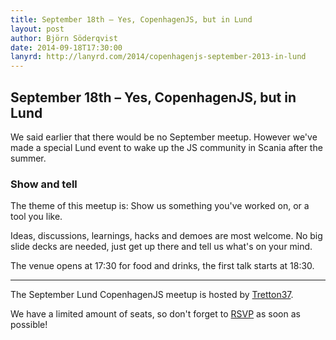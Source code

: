 ```yaml
---
title: September 18th – Yes, CopenhagenJS, but in Lund
layout: post
author: Björn Söderqvist
date: 2014-09-18T17:30:00
lanyrd: http://lanyrd.com/2014/copenhagenjs-september-2013-in-lund
---
```


## September 18th – Yes, CopenhagenJS, but in Lund

We said earlier that there would be no September meetup. However we've made a special Lund event to wake up the JS community in Scania after the summer.

### Show and tell

The theme of this meetup is: Show us something you've worked on, or a tool you like.

Ideas, discussions, learnings, hacks and demoes are most welcome. No big slide decks are needed, just get up there and tell us what's on your mind.

The venue opens at 17:30 for food and drinks, the first talk starts at 18:30.

---

The September Lund CopenhagenJS meetup is hosted by [Tretton37](http://www.tretton37.se/).


We have a limited amount of seats, so don't forget to [RSVP](https://www.eventbrite.com/e/cphjs-meetup-at-tretton37-lund-tickets-12957051891) as soon as possible!
